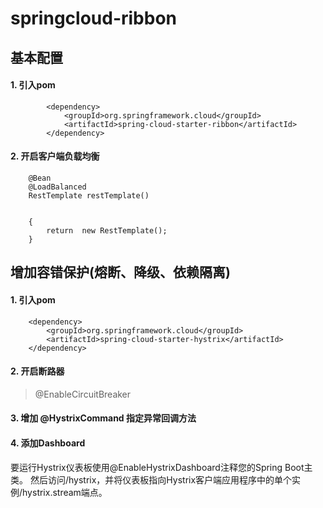 
# springcloud-ribbon

## 基本配置
#### 1. 引入pom
````
		<dependency>
			<groupId>org.springframework.cloud</groupId>
			<artifactId>spring-cloud-starter-ribbon</artifactId>
		</dependency>
````	

#### 2. 开启客户端负载均衡
````
    @Bean
	@LoadBalanced
	RestTemplate restTemplate()


	{
		return  new RestTemplate();
	}
````

## 增加容错保护(熔断、降级、依赖隔离)

#### 1. 引入pom
		<dependency>
			<groupId>org.springframework.cloud</groupId>
			<artifactId>spring-cloud-starter-hystrix</artifactId>
		</dependency>
		
#### 2. 开启断路器
> @EnableCircuitBreaker

#### 3. 增加 @HystrixCommand 指定异常回调方法

#### 4. 添加Dashboard
要运行Hystrix仪表板使用@EnableHystrixDashboard注释您的Spring Boot主类。
然后访问/hystrix，并将仪表板指向Hystrix客户端应用程序中的单个实例/hystrix.stream端点。
